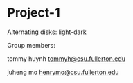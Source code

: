 # Project-1
Alternating disks: light-dark

Group members:

tommy huynh tommyh@csu.fullerton.edu

juheng mo henrymo@csu.fullerton.edu
